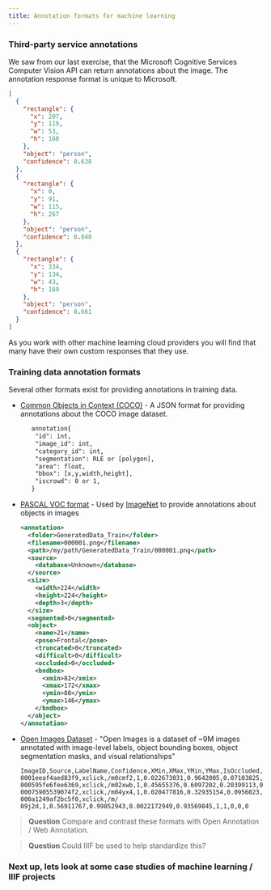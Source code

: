 ```yaml
---
title: Annotation formats for machine learning
---
```


### Third-party service annotations

We saw from our last exercise, that the Microsoft Cognitive Services Computer Vision API can return annotations about the image. The annotation response format is unique to Microsoft.

```json
[
  {
    "rectangle": {
      "x": 207,
      "y": 119,
      "w": 53,
      "h": 168
    },
    "object": "person",
    "confidence": 0.638
  },
  {
    "rectangle": {
      "x": 0,
      "y": 91,
      "w": 115,
      "h": 267
    },
    "object": "person",
    "confidence": 0.848
  },
  {
    "rectangle": {
      "x": 334,
      "y": 134,
      "w": 43,
      "h": 169
    },
    "object": "person",
    "confidence": 0.661
  }
]
```

As you work with other machine learning cloud providers you will find that many have their own custom responses that they use.

### Training data annotation formats

Several other formats exist for providing annotations in training data.

 - [Common Objects in Context (COCO)](http://cocodataset.org/#format-data) - A JSON format for providing annotations about the COCO image dataset.
      ```txt
         annotation{
          "id": int,
          "image_id": int,
          "category_id": int,
          "segmentation": RLE or [polygon],
          "area": float,
          "bbox": [x,y,width,height],
          "iscrowd": 0 or 1,
         }
      ```
 - [PASCAL VOC format](http://host.robots.ox.ac.uk/pascal/VOC/voc2008/htmldoc/) - Used by [ImageNet](http://image-net.org/download-bboxes) to provide annotations about objects in images
      ```xml
      <annotation>
        <folder>GeneratedData_Train</folder>
        <filename>000001.png</filename>
        <path>/my/path/GeneratedData_Train/000001.png</path>
        <source>
          <database>Unknown</database>
        </source>
        <size>
          <width>224</width>
          <height>224</height>
          <depth>3</depth>
        </size>
        <segmented>0</segmented>
        <object>
          <name>21</name>
          <pose>Frontal</pose>
          <truncated>0</truncated>
          <difficult>0</difficult>
          <occluded>0</occluded>
          <bndbox>
            <xmin>82</xmin>
            <xmax>172</xmax>
            <ymin>88</ymin>
            <ymax>146</ymax>
          </bndbox>
        </object>
      </annotation>
      ```
 - [Open Images Dataset](https://storage.googleapis.com/openimages/web/download.html#dataformats) - "Open Images is a dataset of ~9M images annotated with image-level labels, object bounding boxes, object segmentation masks, and visual relationships" 
      ```csv
      ImageID,Source,LabelName,Confidence,XMin,XMax,YMin,YMax,IsOccluded,IsTruncated,IsroupOf,IsDepiction,IsInside
      0001eeaf4aed83f9,xclick,/m0cmf2,1,0.022673031,0.9642005,0.07103825,0.80054647,0,0,0,0,0
      000595fe6fee6369,xclick,/m02xwb,1,0.45655376,0.6097202,0.20399113,0.50554323,0,0,1,0,0
      00075905539074f2,xclick,/m04yx4,1,0.020477816,0.32935154,0.0956023,0.665392,0,0,0,1,0
      000a1249af2bc5f0,xclick,/m/ 09j2d,1,0.56911767,0.99852943,0.0022172949,0.93569845,1,1,0,0,0
      ```

> **Question** Compare and contrast these formats with Open Annotation / Web Annotation.


> **Question** Could IIIF be used to help standardize this?


### Next up, lets look at some case studies of machine learning / IIIF projects
